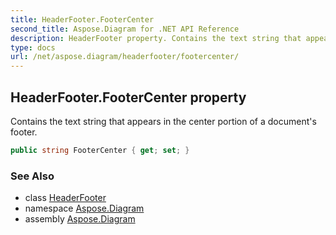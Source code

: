 ```yaml
---
title: HeaderFooter.FooterCenter
second_title: Aspose.Diagram for .NET API Reference
description: HeaderFooter property. Contains the text string that appears in the center portion of a documents footer
type: docs
url: /net/aspose.diagram/headerfooter/footercenter/
---
```

## HeaderFooter.FooterCenter property

Contains the text string that appears in the center portion of a document's footer.

```csharp
public string FooterCenter { get; set; }
```

### See Also

* class [HeaderFooter](../)
* namespace [Aspose.Diagram](../../headerfooter/)
* assembly [Aspose.Diagram](../../../)


